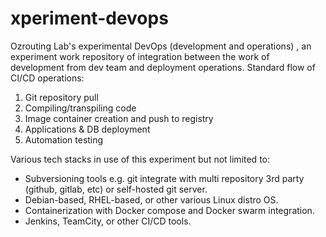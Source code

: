 # xperiment-devops

Ozrouting Lab's experimental DevOps (development and operations) , an experiment work repository of integration between the work of development from dev team and deployment operations. Standard flow of CI/CD operations:

1. Git repository pull
2. Compiling/transpiling code
3. Image container creation and push to registry
4. Applications & DB deployment
5. Automation testing

Various tech stacks in use of this experiment but not limited to:

- Subversioning tools e.g. git integrate with multi repository 3rd party (github, gitlab, etc) or self-hosted git server.
- Debian-based, RHEL-based, or other various Linux distro OS.
- Containerization with Docker compose and Docker swarm integration.
- Jenkins, TeamCity, or other CI/CD tools.
